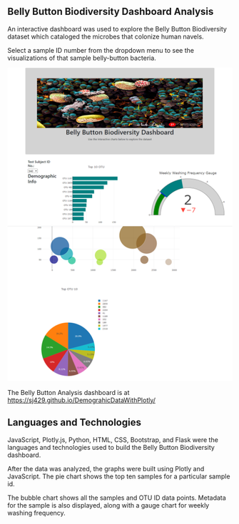 ## Belly Button Biodiversity Dashboard Analysis
An interactive dashboard was used to explore the Belly Button Biodiversity dataset which cataloged the microbes that colonize human navels. 

Select a sample ID number from the dropdown menu to see the visualizations of that sample belly-button bacteria.



![](Images/Capture_1.PNG)
![](Images/Capture_3.PNG)

The Belly Button Analysis dashboard is at https://sj429.github.io/DemograhicDataWithPlotly/



## Languages and Technologies

JavaScript, Plotly.js, Python, HTML, CSS, Bootstrap, and Flask were the languages and technologies used to build the Belly Button Biodiversity dashboard. 

After the data was analyzed, the graphs were built using Plotly and JavaScript. The pie chart shows the top ten samples for a particular sample id.  

The bubble chart shows all the samples and OTU ID data points. Metadata for the sample is also displayed, along with a gauge chart for weekly washing frequency. 
